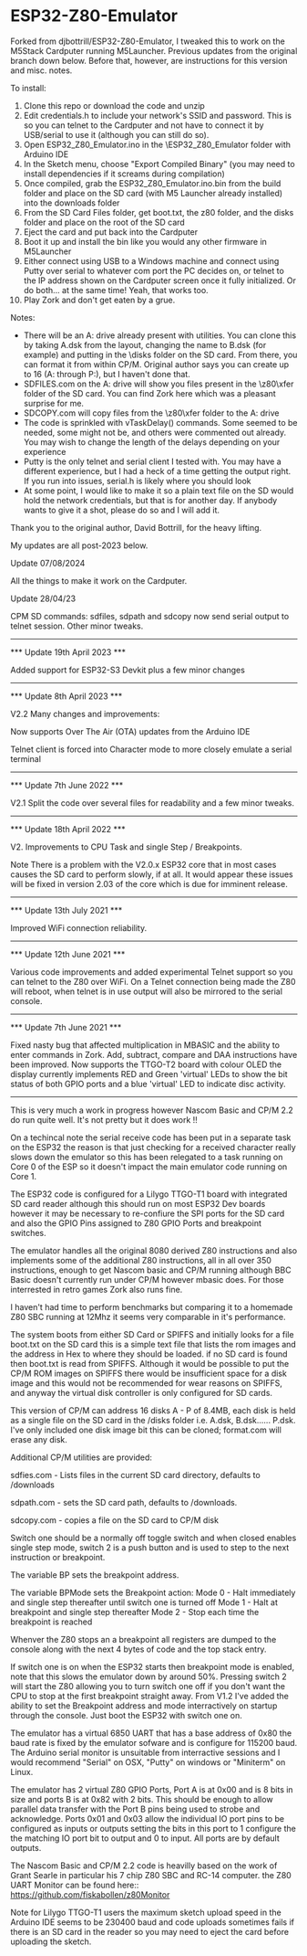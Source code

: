 # ESP32-Z80-Emulator


Forked from djbottrill/ESP32-Z80-Emulator, I tweaked this to work on the M5Stack Cardputer running M5Launcher.
Previous updates from the original branch down below.  Before that, however, are instructions for this version and misc. notes.

To install:
1.  Clone this repo or download the code and unzip
2.  Edit credentials.h to include your network's SSID and password.  This is so you can telnet to the Cardputer and not have to connect it by USB/serial to use it (although you can still do so).
3.  Open ESP32_Z80_Emulator.ino in the \ESP32_Z80_Emulator folder with Arduino IDE
4.  In the Sketch menu, choose "Export Compiled Binary"  (you may need to install dependencies if it screams during compilation)
5.  Once compiled, grab the ESP32_Z80_Emulator.ino.bin from the build folder and place on the SD card (with M5 Launcher already installed) into the downloads folder
6.  From the SD Card Files folder, get boot.txt, the z80 folder, and the disks folder and place on the root of the SD card
7.  Eject the card and put back into the Cardputer
8.  Boot it up and install the bin like you would any other firmware in M5Launcher
9.  Either connect using USB to a Windows machine and connect using Putty over serial to whatever com port the PC decides on, or telnet to the IP address shown on the Cardputer screen once it fully initialized.  Or do both... at the same time! Yeah, that works too.
10.  Play Zork and don't get eaten by a grue.

Notes:
- There will be an A: drive already present with utilities.  You can clone this by taking A.dsk from the layout, changing the name to B.dsk (for example) and putting in the \disks folder on the SD card.  From there, you can format it from within CP/M.  Original author says you can create up to 16 (A: through P:), but I haven't done that.
- SDFILES.com on the A: drive will show you files present in the \z80\xfer folder of the SD card.  You can find Zork here which was a pleasant surprise for me.
- SDCOPY.com will copy files from the \z80\xfer folder to the A: drive
- The code is sprinkled with vTaskDelay() commands.  Some seemed to be needed, some might not be, and others were commented out already.  You may wish to change the length of the delays depending on your experience
- Putty is the only telnet and serial client I tested with.  You may have a different experience, but I had a heck of a time getting the output right.  If you run into issues, serial.h is likely where you should look
- At some point, I would like to make it so a plain text file on the SD would hold the network credentials, but that is for another day.  If anybody wants to give it a shot, please do so and I will add it.

Thank you to the original author, David Bottrill, for the heavy lifting.

My updates are all post-2023 below.

Update 07/08/2024

All the things to make it work on the Cardputer.

Update 28/04/23

CPM SD commands: sdfiles, sdpath and sdcopy now send serial output to telnet session.
Other minor tweaks.

*************************

*** Update 19th April 2023 ***

Added support for ESP32-S3 Devkit plus a few minor changes


****************************

*** Update 8th April 2023 ***

V2.2 Many changes and improvements:

Now supports Over The Air (OTA) updates from the Arduino IDE

Telnet client is forced into Character mode to more closely emulate a serial terminal


****************************

*** Update 7th June 2022 ***

V2.1 Split the code over several files for readability and a few minor tweaks.


****************************

*** Update 18th April 2022 ***

V2. Improvements to CPU Task and single Step / Breakpoints.

Note
There is a problem with the V2.0.x ESP32 core that in most cases causes the SD card to perform slowly, if at all. It would appear these issues will be fixed in version 2.03 of the core which is due for imminent release.


****************************

*** Update 13th July 2021 ***

Improved WiFi connection reliability. 
****************************

*** Update 12th June 2021 ***

Various code improvements and added experimental Telnet support so you can telnet to the Z80 over WiFi. On a Telnet connection being made the Z80 will reboot, when telnet is in use output will also be mirrored to the serial console.
****************************

*** Update 7th June 2021 ***

Fixed nasty bug that affected multiplication in MBASIC and the ability to enter commands in Zork. Add, subtract, compare and DAA instructions have been improved.
Now supports the TTGO-T2 board with colour OLED the display currently implements RED and Green 'virtual' LEDs to show the bit status of both GPIO ports and a blue 'virtual' LED to indicate disc activity.
****************************


This is very much a work in progress however Nascom Basic and CP/M 2.2 do run quite well.
It's not pretty but it does work !!

On a techincal note the serial receive code has been put in a separate task on the ESP32 the reason is that just checking for a received character really slows down the emulator so this has been relegated to a task running on Core 0 of the ESP so it doesn't impact the main emulator code running on Core 1.

The ESP32 code is configured for a Lilygo TTGO-T1 board with integrated SD card reader although this should run on most ESP32 Dev boards however it may be necessary to re-confiure the SPI ports for the SD card and also the GPIO Pins assigned to Z80 GPIO Ports and breakpoint switches.

The emulator handles all the original 8080 derived Z80 instructions and also implements some of the additional Z80 instructions, all in all over 350 instructions, enough to get Nascom basic and CP/M running although BBC Basic doesn't currently run under CP/M however mbasic does. For those interrested in retro games Zork also runs fine.

I haven't had time to perform benchmarks but comparing it to a homemade Z80 SBC running at 12Mhz it seems very comparable in it's performance.

The system boots from either SD Card or SPIFFS and initially looks for a file boot.txt on the SD card this is a simple text file that lists the rom images and the address in Hex to where they should be loaded. if no SD card is found then boot.txt is read from SPIFFS. Although it would be possible to put the CP/M ROM images on SPIFFS there would be insufficient space for a disk image and this would not be recommended for wear reasons on SPIFFS, and anyway the virtual disk controller is only configured for SD cards.

This version of CP/M can address 16 disks A - P of 8.4MB, each disk is held as a single file on the SD card in the /disks folder i.e. A.dsk, B.dsk...... P.dsk.
I've only included one disk image bit this can be cloned; format.com will erase any disk.


Additional CP/M utilities are provided:

sdfies.com  - Lists files in the current SD card directory, defaults to /downloads

sdpath.com - sets the SD card path, defaults to /downloads.

sdcopy.com - copies a file on the SD card to CP/M disk


Switch one should be a normally off toggle switch and when closed enables single step mode, switch 2 is a push button and is used to step to the next instruction or breakpoint.

The variable BP sets the breakpoint address.

The variable BPMode sets the Breakpoint action:
Mode 0 - Halt immediately and single step thereafter until switch one is turned off
Mode 1 - Halt at breakpoint and single step thereafter
Mode 2 - Stop each time the breakpoint is reached

Whenver the Z80 stops an a breakpoint all registers are dumped to the console along with the next 4 bytes of code and the top stack entry.

If switch one is on when the ESP32 starts then breakpoint mode is enabled, note that this slows the emulator down by around 50%. Pressing switch 2 will start the Z80 allowing you to turn switch one off if you don't want the CPU to stop at the first breakpoint straight away.
From V1.2 I've added the ability to set the Breakpoint address and mode interractively on startup through the console. Just boot the ESP32 with switch one on.

The emulator has a virtual 6850 UART that has a base address of 0x80 the baud rate is fixed by the emulator sofware and is configure for 115200 baud.
The Arduino serial monitor is unsuitable from interractive sessions and I would recommend "Serial" on OSX, "Putty" on windows or "Miniterm" on Linux. 

The emulator has 2 virtual Z80 GPIO Ports, Port A is at 0x00 and is 8 bits in size and ports B is at 0x82 with 2 bits. This should be enough to allow parallel data transfer with the Port B pins being used to strobe and acknowledge.
Ports 0x01 and 0x03 allow the individual IO port pins to be configured as inputs or outputs setting the bits in this port to 1 configure the the matching IO port bit to output and 0 to input. All ports are by default outputs.

The Nascom Basic and CP/M 2.2 code is heavilly based on the work of Grant Searle in particular his 7 chip Z80 SBC and RC-14 computer. the Z80 UART Monitor can be found here:: https://github.com/fiskabollen/z80Monitor


Note for Lilygo TTGO-T1 users the maximum sketch upload speed in the Arduino IDE seems to be 230400 baud and code uploads sometimes fails if there is an SD card in the reader so you may need to eject the card before uploading the sketch.


